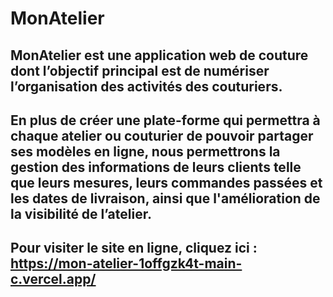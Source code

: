 # MonAtelier

## MonAtelier est une application web de couture dont l’objectif principal est de numériser l’organisation des activités des couturiers. 

## En plus de créer une plate-forme qui permettra à chaque atelier ou couturier de pouvoir partager ses modèles en ligne, nous permettrons la gestion des informations de leurs clients telle que leurs mesures, leurs commandes passées et les dates de livraison, ainsi que l'amélioration de la visibilité de l’atelier.

## Pour visiter le site en ligne, cliquez ici : https://mon-atelier-1offgzk4t-main-c.vercel.app/